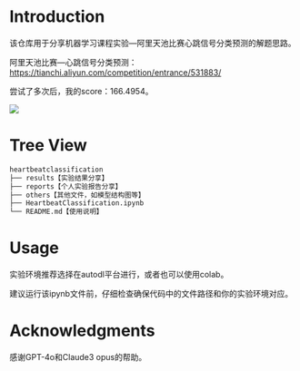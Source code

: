 # Introduction

该仓库用于分享机器学习课程实验—阿里天池比赛心跳信号分类预测的解题思路。

阿里天池比赛—心跳信号分类预测：https://tianchi.aliyun.com/competition/entrance/531883/

尝试了多次后，我的score：166.4954。

![](https://cdn.sa.net/2024/06/16/Je532EWPy94MqhT.webp)

# Tree View

```bash
heartbeatclassification
├── results【实验结果分享】
├── reports【个人实验报告分享】
├── others【其他文件，如模型结构图等】
├── HeartbeatClassification.ipynb
└── README.md【使用说明】
```

# Usage

实验环境推荐选择在autodl平台进行，或者也可以使用colab。

建议运行该ipynb文件前，仔细检查确保代码中的文件路径和你的实验环境对应。

# Acknowledgments

感谢GPT-4o和Claude3 opus的帮助。
